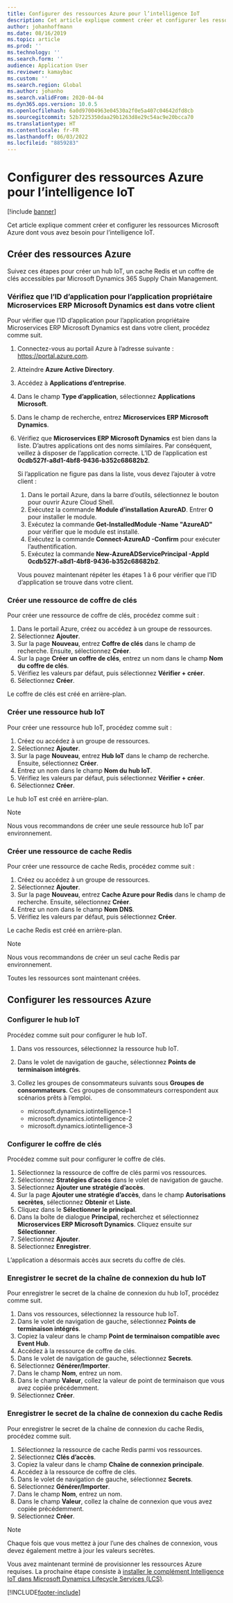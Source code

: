 ```yaml
---
title: Configurer des ressources Azure pour l’intelligence IoT
description: Cet article explique comment créer et configurer les ressources Microsoft Azure dont vous avez besoin pour l’intelligence IoT.
author: johanhoffmann
ms.date: 08/16/2019
ms.topic: article
ms.prod: ''
ms.technology: ''
ms.search.form: ''
audience: Application User
ms.reviewer: kamaybac
ms.custom: ''
ms.search.region: Global
ms.author: johanho
ms.search.validFrom: 2020-04-04
ms.dyn365.ops.version: 10.0.5
ms.openlocfilehash: 6a0d97004963e04530a2f0e5a407c04642dfd8cb
ms.sourcegitcommit: 52b7225350daa29b1263d8e29c54ac9e20bcca70
ms.translationtype: HT
ms.contentlocale: fr-FR
ms.lasthandoff: 06/03/2022
ms.locfileid: "8859283"
---
```

# <a name="set-up-azure-resources-for-iot-intelligence"></a>Configurer des ressources Azure pour l’intelligence IoT

[!include [banner](../../includes/banner.md)]

Cet article explique comment créer et configurer les ressources Microsoft Azure dont vous avez besoin pour l’intelligence IoT.

## <a name="create-azure-resources"></a>Créer des ressources Azure

Suivez ces étapes pour créer un hub IoT, un cache Redis et un coffre de clés accessibles par Microsoft Dynamics 365 Supply Chain Management.

### <a name="verify-that-the-microsoft-dynamics-erp-microservices-first-party-app-id-is-in-your-tenant"></a>Vérifiez que l’ID d’application pour l’application propriétaire Microservices ERP Microsoft Dynamics est dans votre client

Pour vérifier que l’ID d’application pour l’application propriétaire Microservices ERP Microsoft Dynamics est dans votre client, procédez comme suit.

1. Connectez-vous au portail Azure à l’adresse suivante : <https://portal.azure.com>.
2. Atteindre **Azure Active Directory**.
3. Accédez à **Applications d’entreprise**.
4. Dans le champ **Type d’application**, sélectionnez **Applications Microsoft**.
5. Dans le champ de recherche, entrez **Microservices ERP Microsoft Dynamics**.
6. Vérifiez que **Microservices ERP Microsoft Dynamics** est bien dans la liste. D’autres applications ont des noms similaires. Par conséquent, veillez à disposer de l’application correcte. L’ID de l’application est **0cdb527f-a8d1-4bf8-9436-b352c68682b2**.

    Si l’application ne figure pas dans la liste, vous devez l’ajouter à votre client :

    1. Dans le portail Azure, dans la barre d’outils, sélectionnez le bouton pour ouvrir Azure Cloud Shell.
    2. Exécutez la commande **Module d’installation AzureAD**. Entrer **O** pour installer le module.
    3. Exécutez la commande **Get-InstalledModule -Name "AzureAD"** pour vérifier que le module est installé.
    4. Exécutez la commande **Connect-AzureAD -Confirm** pour exécuter l’authentification.
    5. Exécutez la commande **New-AzureADServicePrincipal -AppId 0cdb527f-a8d1-4bf8-9436-b352c68682b2**.

    Vous pouvez maintenant répéter les étapes 1 à 6 pour vérifier que l’ID d’application se trouve dans votre client.

### <a name="create-a-key-vault-resource"></a>Créer une ressource de coffre de clés

Pour créer une ressource de coffre de clés, procédez comme suit :

1. Dans le portail Azure, créez ou accédez à un groupe de ressources.
2. Sélectionnez **Ajouter**.
3. Sur la page **Nouveau**, entrez **Coffre de clés** dans le champ de recherche. Ensuite, sélectionnez **Créer**.
4. Sur la page **Créer un coffre de clés**, entrez un nom dans le champ **Nom du coffre de clés**.
5. Vérifiez les valeurs par défaut, puis sélectionnez **Vérifier + créer**.
6. Sélectionnez **Créer**.

Le coffre de clés est créé en arrière-plan.

### <a name="create-an-iot-hub-resource"></a>Créer une ressource hub IoT

Pour créer une ressource hub IoT, procédez comme suit :

1. Créez ou accédez à un groupe de ressources.
2. Sélectionnez **Ajouter**.
3. Sur la page **Nouveau**, entrez **Hub IoT** dans le champ de recherche. Ensuite, sélectionnez **Créer**.
4. Entrez un nom dans le champ **Nom du hub IoT**.
5. Vérifiez les valeurs par défaut, puis sélectionnez **Vérifier + créer**.
6. Sélectionnez **Créer**.

Le hub IoT est créé en arrière-plan.

> [!NOTE]
> Nous vous recommandons de créer une seule ressource hub IoT par environnement.

### <a name="create-a-redis-cache-resource"></a>Créer une ressource de cache Redis

Pour créer une ressource de cache Redis, procédez comme suit :

1. Créez ou accédez à un groupe de ressources.
2. Sélectionnez **Ajouter**.
3. Sur la page **Nouveau**, entrez **Cache Azure pour Redis** dans le champ de recherche. Ensuite, sélectionnez **Créer**.
4. Entrez un nom dans le champ **Nom DNS**.
5. Vérifiez les valeurs par défaut, puis sélectionnez **Créer**.

Le cache Redis est créé en arrière-plan.

> [!NOTE]
> Nous vous recommandons de créer un seul cache Redis par environnement.

Toutes les ressources sont maintenant créées.

## <a name="configure-the-azure-resources"></a>Configurer les ressources Azure

### <a name="configure-the-iot-hub"></a>Configurer le hub IoT

Procédez comme suit pour configurer le hub IoT.

1. Dans vos ressources, sélectionnez la ressource hub IoT.
2. Dans le volet de navigation de gauche, sélectionnez **Points de terminaison intégrés**.
3. Collez les groupes de consommateurs suivants sous **Groupes de consommateurs**. Ces groupes de consommateurs correspondent aux scénarios prêts à l’emploi.

    + microsoft.dynamics.iotintelligence-1
    + microsoft.dynamics.iotintelligence-2
    + microsoft.dynamics.iotintelligence-3

### <a name="configure-the-key-vault"></a>Configurer le coffre de clés

Procédez comme suit pour configurer le coffre de clés.

1. Sélectionnez la ressource de coffre de clés parmi vos ressources.
2. Sélectionnez **Stratégies d’accès** dans le volet de navigation de gauche.
3. Sélectionnez **Ajouter une stratégie d’accès**.
4. Sur la page **Ajouter une stratégie d’accès**, dans le champ **Autorisations secrètes**, sélectionnez **Obtenir** et **Liste**.
5. Cliquez dans le **Sélectionner le principal**.
6. Dans la boîte de dialogue **Principal**, recherchez et sélectionnez **Microservices ERP Microsoft Dynamics**. Cliquez ensuite sur **Sélectionner**.
7. Sélectionnez **Ajouter**.
8. Sélectionnez **Enregistrer**.

L’application a désormais accès aux secrets du coffre de clés.

### <a name="save-the-iot-hub-connection-string-secret"></a>Enregistrer le secret de la chaîne de connexion du hub IoT

Pour enregistrer le secret de la chaîne de connexion du hub IoT, procédez comme suit.

1. Dans vos ressources, sélectionnez la ressource hub IoT.
2. Dans le volet de navigation de gauche, sélectionnez **Points de terminaison intégrés**.
3. Copiez la valeur dans le champ **Point de terminaison compatible avec Event Hub**.
4. Accédez à la ressource de coffre de clés.
5. Dans le volet de navigation de gauche, sélectionnez **Secrets**.
6. Sélectionnez **Générer/Importer**.
7. Dans le champ **Nom**, entrez un nom.
8. Dans le champ **Valeur**, collez la valeur de point de terminaison que vous avez copiée précédemment.
9. Sélectionnez **Créer**.

### <a name="save-the-redis-cache-connection-string-secret"></a>Enregistrer le secret de la chaîne de connexion du cache Redis

Pour enregistrer le secret de la chaîne de connexion du cache Redis, procédez comme suit.

1. Sélectionnez la ressource de cache Redis parmi vos ressources.
2. Sélectionnez **Clés d’accès**.
3. Copiez la valeur dans le champ **Chaîne de connexion principale**.
4. Accédez à la ressource de coffre de clés.
5. Dans le volet de navigation de gauche, sélectionnez **Secrets**.
6. Sélectionnez **Générer/Importer**.
7. Dans le champ **Nom**, entrez un nom.
8. Dans le champ **Valeur**, collez la chaîne de connexion que vous avez copiée précédemment.
9. Sélectionnez **Créer**.

> [!NOTE]
> Chaque fois que vous mettez à jour l’une des chaînes de connexion, vous devez également mettre à jour les valeurs secrètes.

Vous avez maintenant terminé de provisionner les ressources Azure requises. La prochaine étape consiste à [installer le complément Intelligence IoT dans Microsoft Dynamics Lifecycle Services (LCS)](iot-lcs-setup.md).


[!INCLUDE[footer-include](../../includes/footer-banner.md)]
